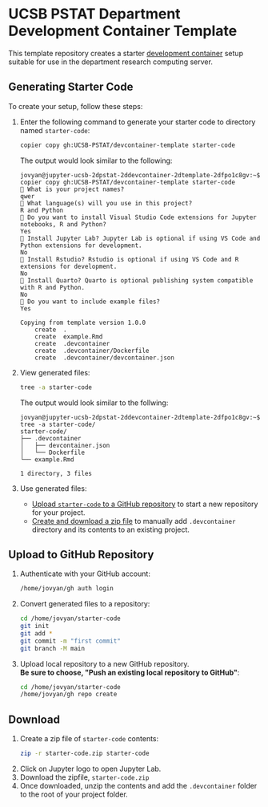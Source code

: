 # UCSB PSTAT Department Development Container Template

This template repository creates a starter [development container](https://computing.pstat.ucsb.edu/docs/devcontainer.html) setup suitable for use in the department research computing server.

## Generating Starter Code

To create your setup, follow these steps:

1. Enter the following command to generate your starter code to directory named `starter-code`: 
    ```bash
    copier copy gh:UCSB-PSTAT/devcontainer-template starter-code
    ```  
    The output would look similar to the following:  
    ```
    jovyan@jupyter-ucsb-2dpstat-2ddevcontainer-2dtemplate-2dfpo1c8gv:~$ copier copy gh:UCSB-PSTAT/devcontainer-template starter-code
    🎤 What is your project names?
    qwer
    🎤 What language(s) will you use in this project?
    R and Python
    🎤 Do you want to install Visual Studio Code extensions for Jupyter notebooks, R and Python?
    Yes
    🎤 Install Jupyter Lab? Jupyter Lab is optional if using VS Code and Python extensions for development.
    No
    🎤 Install Rstudio? Rstudio is optional if using VS Code and R extensions for development.
    No
    🎤 Install Quarto? Quarto is optional publishing system compatible with R and Python.
    No
    🎤 Do you want to include example files?
    Yes

    Copying from template version 1.0.0
        create  .
        create  example.Rmd
        create  .devcontainer
        create  .devcontainer/Dockerfile
        create  .devcontainer/devcontainer.json
    ```

1. View generated files:
    ```bash
    tree -a starter-code
    ```  
    The output would look similar to the follwing:  
    ```
    jovyan@jupyter-ucsb-2dpstat-2ddevcontainer-2dtemplate-2dfpo1c8gv:~$ tree -a starter-code/
    starter-code/
    ├── .devcontainer
    │   ├── devcontainer.json
    │   └── Dockerfile
    └── example.Rmd

    1 directory, 3 files
    ```
1. Use generated files:  
    - [Upload `starter-code` to a GitHub repository](#upload-to-github-repository) to start a new repository for your project.
    - [Create and download a zip file](#download) to manually add `.devcontainer` directory and its contents to an existing project.

## Upload to GitHub Repository

1. Authenticate with your GitHub account:
    ```bash
    /home/jovyan/gh auth login
    ```
1. Convert generated files to a repository:
    ```bash
    cd /home/jovyan/starter-code
    git init
    git add *
    git commit -m "first commit"
    git branch -M main
    ```
1. Upload local repository to a new GitHub repository.  
    **Be sure to choose, "Push an existing local repository to GitHub"**:
    ```bash
    cd /home/jovyan/starter-code
    /home/jovyan/gh repo create 
    ```

## Download

1. Create a zip file of `starter-code` contents:
    ```bash
    zip -r starter-code.zip starter-code
    ```
1. Click on Jupyter logo to open Jupyter Lab.
1. Download the zipfile, `starter-code.zip`
1. Once downloaded, unzip the contents and add the `.devcontainer` folder to the root of your project folder.

